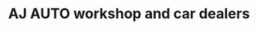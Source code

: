 ---
title: "AJ AUTO workshop and car dealers"
url: /karachi/aj-auto-workshop-and-car-dealers/
shop: Autowerkstatt
---